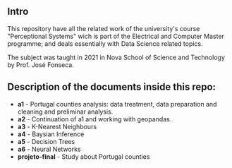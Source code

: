 ## Intro

This repository have all the related work of the university's course "Perceptional Systems" wich is part of the Electrical and Computer Master programme; and deals essentially with Data Science related topics.

The subject was taught in 2021 in Nova School of Science and Technology by Prof. José Fonseca.



## Description of the documents inside this repo:

* **a1** - Portugal counties analysis: data treatment, data preparation and cleaning and preliminar analysis.
* **a2** - Continuation of a1 and working with geopandas.
* **a3** - K-Nearest Neighbours
* **a4** - Baysian Inference
* **a5** - Decision Trees
* **a6** - Neural Networks
* **projeto-final** - Study about Portugal counties
